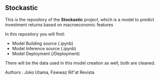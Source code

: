 ## **Stockastic**  

This is the repository of the **Stockastic** project, which is a model to predict investment returns based on macroeconomic features  

In this repository you will find:
- Model Building source (.ipynb)
- Model Inference source (.ipynb)
- Model Deployment (/Deployment)

There will be the data used in this model creation as well, both are cleaned. 

Authors : 
Joko Utama, Fawwaz Rif'at Revista
